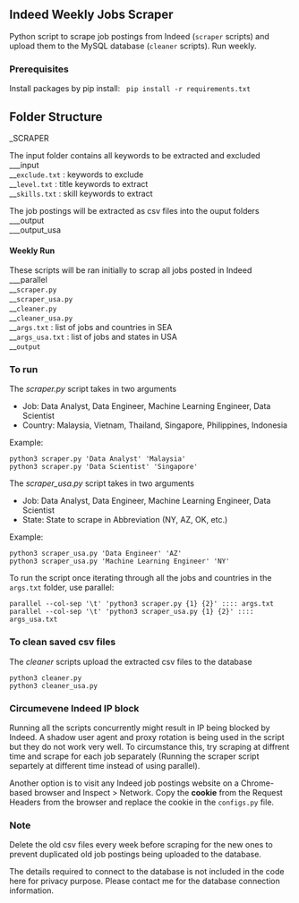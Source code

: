 ## Indeed Weekly Jobs Scraper 

Python script to scrape job postings from Indeed (`scraper` scripts) and upload them to the MySQL database (`cleaner` scripts). Run weekly.

### Prerequisites

Install packages by pip install:
` pip install -r requirements.txt`

## Folder Structure


_SCRAPER

The input folder contains all keywords to be extracted and excluded<br>
___input<br>
    __`exclude.txt` : keywords to exclude <br>
    __`level.txt` : title keywords to extract <br>
    __`skills.txt` : skill keywords to extract

The job postings will be extracted as csv files into the ouput folders<br>
___output<br>
___output_usa<br>

#### Weekly  Run
These scripts will be ran initially to scrap all jobs posted in Indeed<br>
___parallel <br>
    __`scraper.py` <br>
    __`scraper_usa.py` <br>
    __`cleaner.py` <br>
    __`cleaner_usa.py` <br>
    __`args.txt` : list of jobs and countries in SEA <br>
    __`args_usa.txt` : list of jobs and states in USA <br>
    __`output`<br>


### To run
The *scraper.py* script takes in two arguments
- Job: Data Analyst, Data Engineer, Machine Learning Engineer, Data Scientist
- Country: Malaysia, Vietnam, Thailand, Singapore, Philippines, Indonesia

Example:
```
python3 scraper.py 'Data Analyst' 'Malaysia'
python3 scraper.py 'Data Scientist' 'Singapore'
```

The *scraper_usa.py* script takes in two arguments
- Job: Data Analyst, Data Engineer, Machine Learning Engineer, Data Scientist
- State: State to scrape in Abbreviation (NY, AZ, OK, etc.)

Example:
```
python3 scraper_usa.py 'Data Engineer' 'AZ'
python3 scraper_usa.py 'Machine Learning Engineer' 'NY'
```

To run the script once iterating through all the jobs and countries in the `args.txt` folder, use parallel:
```
parallel --col-sep '\t' 'python3 scraper.py {1} {2}' :::: args.txt 
parallel --col-sep '\t' 'python3 scraper_usa.py {1} {2}' :::: args_usa.txt
```

### To clean saved csv files
The *cleaner* scripts upload the extracted csv files to the database

```
python3 cleaner.py
python3 cleaner_usa.py
```

### Circumevene Indeed IP block
Running all the scripts concurrently might result in IP being blocked by Indeed. A shadow user agent and proxy rotation is being used in the script but they do not work very well. To circumstance this, try scraping at diffrent time and scrape for each job separately (Running the scraper script separtely at different time instead of using parallel).

Another option is to visit any Indeed job postings website on a Chrome-based browser and Inspect > Network. Copy the **cookie** from the Request Headers from the browser and replace the cookie in the `configs.py` file.


### Note
Delete the old csv files every week before scraping for the new ones to prevent duplicated old job postings being uploaded to the database.

The details required to connect to the database is not included in the code here for privacy purpose. Please contact me for the database connection information.